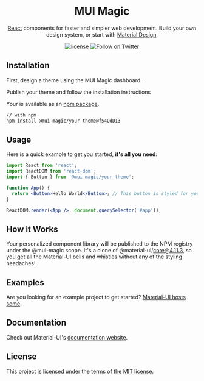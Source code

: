 <h1 align="center">MUI Magic</h1>

<div align="center">

[React](https://reactjs.org/) components for faster and simpler web development. Build your own design system, or start with [Material Design](https://material.io/design/introduction/).

[![license](https://img.shields.io/badge/license-MIT-blue.svg)](https://github.com/mui-org/material-ui/blob/master/LICENSE)
[![Follow on Twitter](https://img.shields.io/twitter/follow/MaterialUI.svg?label=follow+Material-UI)](https://twitter.com/MaterialUI)


</div>

## Installation

First, design a theme using the MUI Magic dashboard.

Publish your theme and follow the installation instructions

Your  is available as an [npm package](https://www.npmjs.com/package/@mui-magic/core).

```sh
// with npm
npm install @mui-magic/your-theme@f54OdD13

```

## Usage

Here is a quick example to get you started, **it's all you need**:

```jsx
import React from 'react';
import ReactDOM from 'react-dom';
import { Button } from '@mui-magic/your-theme';

function App() {
  return <Button>Hello World</Button>; // This button is styled for you automatically! No ThemeProvider necessary.
}

ReactDOM.render(<App />, document.querySelector('#app'));
```
## How it Works

Your personalized component library will be published to the NPM registry under the @mui-magic scope. It's a clone of @material-ui/core@4.11.3, so you get all the Material-UI bells and whistles without any of the styling headaches!
## Examples

Are you looking for an example project to get started?
[Material-UI hosts some](https://material-ui.com/getting-started/example-projects/).

## Documentation

Check out Material-UI's [documentation website](https://material-ui.com/).

## License

This project is licensed under the terms of the
[MIT license](/LICENSE).
